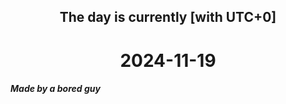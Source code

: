 <h2 align=center>The day is currently [with UTC+0]</h2>
<h1 align=center><!--TIME BEGIN-->2024-11-19<!--TIME END--></h1>
<h5>Made by a bored guy</h5>
